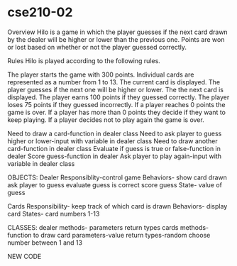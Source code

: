 # cse210-02

Overview
Hilo is a game in which the player guesses if the next card drawn by the dealer will be higher or lower than the previous one. Points are won or lost based on whether or not the player guessed correctly.

Rules
Hilo is played according to the following rules.

The player starts the game with 300 points.
Individual cards are represented as a number from 1 to 13.
The current card is displayed.
The player guesses if the next one will be higher or lower.
The the next card is displayed.
The player earns 100 points if they guessed correctly.
The player loses 75 points if they guessed incorrectly.
If a player reaches 0 points the game is over.
If a player has more than 0 points they decide if they want to keep playing.
If a player decides not to play again the game is over.

Need to draw a card-function in dealer class
Need to ask player to guess higher or lower-input with variable in dealer class
Need to draw another card-function in dealer class
Evaluate if guess is true or false-function in dealer
Score guess-function in dealer
Ask player to play again-input with variable in dealer class



OBJECTS:
Dealer
    Responsiblity-control game
    Behaviors- show card drawn
            ask player to guess
            evaluate guess is correct
            score guess
    State- value of guess

Cards
    Responsibility- keep track of which card is drawn
    Behaviors- display card 
    States- card numbers 1-13


CLASSES:
dealer
    methods-
    parameters
    return types
cards
    methods-function to draw card
    parameters-value
    return types-random choose number between 1 and 13


NEW CODE